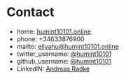# Contact
* home: [humint10101.online](http://humint10101.online)
* phone: +34633876900
* mailto: [eliyahu@humint10101.online](mailto:eliyahu@humint10101.online)
* twitter_username: [@humint10101](https://twitter.com/humint10101)
* github_username:  [@humint10101](https://github.com/humint10101)
* LinkedIN: [Andreas Radke](https://www.linkedin.com/in/andreas-radke-143878167/)
